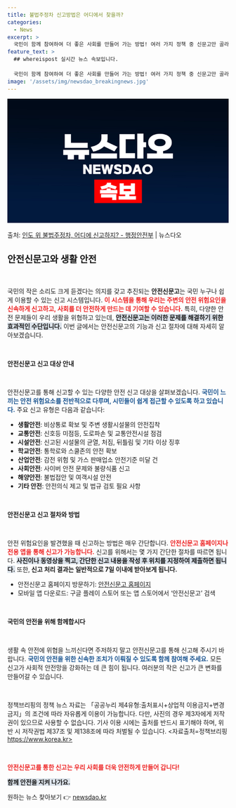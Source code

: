 ```yaml
---
title: 불법주정차 신고방법은 어디에서 찾을까?
categories:
  - News
excerpt: >
  국민이 함께 참여하여 더 좋은 사회를 만들어 가는 방법! 여러 가지 정책 중 신문고만 골라 소개해 드립니다!…
feature_text: >
  ## whereispost 실시간 뉴스 속보입니다.

  국민이 함께 참여하여 더 좋은 사회를 만들어 가는 방법! 여러 가지 정책 중 신문고만 골라 소개해 드립니다!…
image: '/assets/img/newsdao_breakingnews.jpg'
---
```


![뉴스다오 속보](/assets/img/newsdao_breakingnews.jpg)

<p>출처: <a href="https://newsdao.kr/2707" rel="dofollow">인도 위 불법주정차, 어디에 신고하지? - 행정안전부</a> | 뉴스다오</p>

<h2 data-ke-size="size26">안전신문고와 생활 안전</h2>

<p data-ke-size="size16">&nbsp;</p>

국민의 작은 소리도 크게 듣겠다는 의지를 갖고 추진되는 <b>안전신문고</b>는 국민 누구나 쉽게 이용할 수 있는 신고 시스템입니다. <b><span style="color: #ee2323;">이 시스템을 통해 우리는 주변의 안전 위험요인을 신속하게 신고하고, 사회를 더 안전하게 만드는 데 기여할 수 있습니다.</span></b> 특히, 다양한 안전 문제들이 우리 생활을 위협하고 있는데, <b><span style="background-color: #21538527;">안전신문고는 이러한 문제를 해결하기 위한 효과적인 수단입니다.</span></b> 이번 글에서는 안전신문고의 기능과 신고 절차에 대해 자세히 알아보겠습니다.

<p data-ke-size="size16">&nbsp;</p>

<b>안전신문고 신고 대상 안내</b>

<p data-ke-size="size16">&nbsp;</p>

안전신문고를 통해 신고할 수 있는 다양한 안전 신고 대상을 살펴보겠습니다. <b><span style="color: #1a5490;">국민이 느끼는 안전 위험요소를 전반적으로 다루며, 시민들이 쉽게 접근할 수 있도록 하고 있습니다.</span></b> 주요 신고 유형은 다음과 같습니다:

<ul>
    <li><b>생활안전</b>: 비상통로 확보 및 주변 생활시설물의 안전집착</li>
    <li><b>교통안전</b>: 신호등 미점등, 도로파손 및 교통안전시설 점검</li>
    <li><b>시설안전</b>: 신고된 시설물의 균열, 처짐, 뒤틀림 및 기타 이상 징후</li>
    <li><b>학교안전</b>: 통학로와 스쿨존의 안전 확보</li>
    <li><b>산업안전</b>: 감전 위험 및 가스 판매업소 안전기준 미달 건</li>
    <li><b>사회안전</b>: 사이버 안전 문제와 불량식품 신고</li>
    <li><b>해양안전</b>: 불법접안 및 여객시설 안전</li>
    <li><b>기타 안전</b>: 안전의식 제고 및 법규 검토 필요 사항</li>
</ul>

<p data-ke-size="size16">&nbsp;</p>

<b>안전신문고 신고 절차와 방법</b>

<p data-ke-size="size16">&nbsp;</p>

안전 위험요인을 발견했을 때 신고하는 방법은 매우 간단합니다. <b><span style="color: #ee2323;">안전신문고 홈페이지나 전용 앱을 통해 신고가 가능합니다.</span></b> 신고를 위해서는 몇 가지 간단한 절차를 따르면 됩니다. <b><span style="background-color: #21538527;">사진이나 동영상을 찍고, 간단한 신고 내용을 작성 후 위치를 지정하여 제출하면 됩니다.</span></b> 또한,<b> 신고 처리 결과는 일반적으로 7일 이내에 받아보게 됩니다.</b>

- 안전신문고 홈페이지 방문하기: [안전신문고 홈페이지](https://www.safety.goc.kr)
- 모바일 앱 다운로드: 구글 플레이 스토어 또는 앱 스토어에서 ‘안전신문고’ 검색

<p data-ke-size="size16">&nbsp;</p>

<b>국민의 안전을 위해 함께합시다</b>

<p data-ke-size="size16">&nbsp;</p>

생활 속 안전에 위협을 느끼신다면 주저하지 말고 안전신문고를 통해 신고해 주시기 바랍니다. <b><span style="color: #1a5490;">국민의 안전을 위한 신속한 조치가 이뤄질 수 있도록 함께 참여해 주세요.</span></b> 모든 신고가 사회적 안전망을 강화하는 데 큰 힘이 됩니다. 여러분의 작은 신고가 큰 변화를 만들어갈 수 있습니다.

<p data-ke-size="size16">&nbsp;</p>

정책브리핑의 정책 뉴스 자료는 「공공누리 제4유형:출처표시+상업적 이용금지+변경금지」의 조건에 따라 자유롭게 이용이 가능합니다. 다만, 사진의 경우 제3자에게 저작권이 있으므로 사용할 수 없습니다. 기사 이용 시에는 출처를 반드시 표기해야 하며, 위반 시 저작권법 제37조 및 제138조에 따라 처벌될 수 있습니다. <자료출처=정책브리핑 https://www.korea.kr>

<p data-ke-size="size16">&nbsp;</p>

<b><span style="color: #ee2323;">안전신문고를 통한 신고는 우리 사회를 더욱 안전하게 만들어 갑니다!</span></b>  

<b><span style="background-color: #21538527;">함께 안전을 지켜 나가요.</span></b> 

원하는 뉴스 찾아보기 👉 <a href="https://newsdao.kr" rel="dofollow">newsdao.kr</a>



